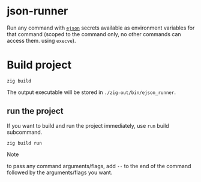 # json-runner

Run any command with [`ejson`](https://github.com/Shopify/ejson) secrets
available as environment variables for that command (scoped to the command
only, no other commands can access them. using `execve`).

# Build project

```shell
zig build
```

The output executable will be stored in `./zig-out/bin/ejson_runner`.


## run the project
If you want to build and run the project immediately, use `run` build subcommand.

```shell
zig build run
```
> [!NOTE]
> to pass any command arguments/flags, add `--` to the end of the command
> followed by the arguments/flags you want.
